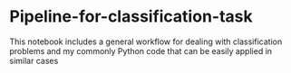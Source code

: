 # Pipeline-for-classification-task
This notebook includes a general workflow for dealing with classification problems and my commonly Python code that can be easily applied in similar cases
